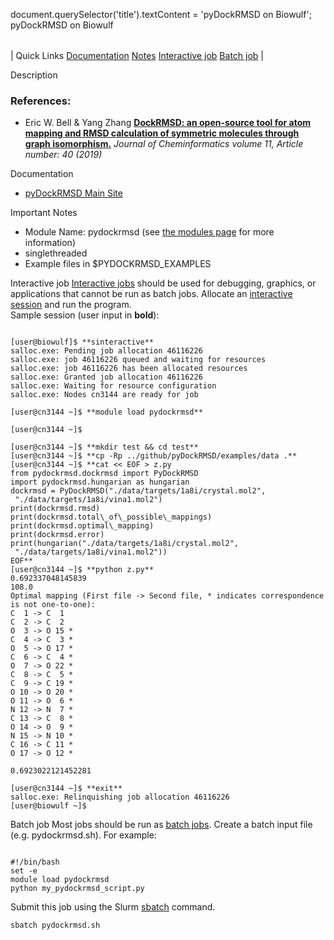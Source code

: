 

document.querySelector('title').textContent = 'pyDockRMSD on Biowulf';
pyDockRMSD on Biowulf


|  |
| --- |
| 
Quick Links
[Documentation](#doc)
[Notes](#notes)
[Interactive job](#int) 
[Batch job](#sbatch) 
 |



Description



### References:


* Eric W. Bell & Yang Zhang 
 [**DockRMSD: an open-source tool for atom mapping and RMSD calculation of symmetric molecules through graph isomorphism.**](https://jcheminf.biomedcentral.com/articles/10.1186/s13321-019-0362-7)
*Journal of Cheminformatics volume 11, Article number: 40 (2019)*


Documentation
* [pyDockRMSD Main Site](https://github.com/neudinger/pyDockRMSD)


Important Notes
* Module Name: pydockrmsd (see [the modules page](/apps/modules.html) for more information)
 * singlethreaded
 * Example files in $PYDOCKRMSD\_EXAMPLES



Interactive job
[Interactive jobs](/docs/userguide.html#int) should be used for debugging, graphics, or applications that cannot be run as batch jobs.
Allocate an [interactive session](/docs/userguide.html#int) and run the program.   
Sample session (user input in **bold**):



```

[user@biowulf]$ **sinteractive**
salloc.exe: Pending job allocation 46116226
salloc.exe: job 46116226 queued and waiting for resources
salloc.exe: job 46116226 has been allocated resources
salloc.exe: Granted job allocation 46116226
salloc.exe: Waiting for resource configuration
salloc.exe: Nodes cn3144 are ready for job

[user@cn3144 ~]$ **module load pydockrmsd**

[user@cn3144 ~]$ 

[user@cn3144 ~]$ **mkdir test && cd test**
[user@cn3144 ~]$ **cp -Rp ../github/pyDockRMSD/examples/data .**
[user@cn3144 ~]$ **cat << EOF > z.py
from pydockrmsd.dockrmsd import PyDockRMSD
import pydockrmsd.hungarian as hungarian
dockrmsd = PyDockRMSD("./data/targets/1a8i/crystal.mol2",
 "./data/targets/1a8i/vina1.mol2")
print(dockrmsd.rmsd)
print(dockrmsd.total\_of\_possible\_mappings)
print(dockrmsd.optimal\_mapping)
print(dockrmsd.error)
print(hungarian("./data/targets/1a8i/crystal.mol2",
 "./data/targets/1a8i/vina1.mol2"))
EOF**
[user@cn3144 ~]$ **python z.py**
0.692337048145839
108.0
Optimal mapping (First file -> Second file, * indicates correspondence is not one-to-one):
C  1 -> C  1
C  2 -> C  2
O  3 -> O 15 *
C  4 -> C  3 *
O  5 -> O 17 *
C  6 -> C  4 *
O  7 -> O 22 *
C  8 -> C  5 *
C  9 -> C 19 *
O 10 -> O 20 *
O 11 -> O  6 *
N 12 -> N  7 *
C 13 -> C  8 *
O 14 -> O  9 *
N 15 -> N 10 *
C 16 -> C 11 *
O 17 -> O 12 *

0.6923022121452281

[user@cn3144 ~]$ **exit**
salloc.exe: Relinquishing job allocation 46116226
[user@biowulf ~]$

```


Batch job
Most jobs should be run as [batch jobs](/docs/userguide.html#submit).
Create a batch input file (e.g. pydockrmsd.sh). For example:



```

#!/bin/bash
set -e
module load pydockrmsd
python my_pydockrmsd_script.py

```

Submit this job using the Slurm [sbatch](/docs/userguide.html) command.



```
sbatch pydockrmsd.sh
```







